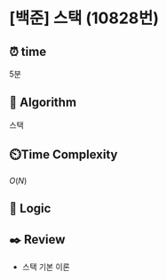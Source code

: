 # [백준] 스택 (10828번)

## ⏰  **time**

5분

## :pushpin: **Algorithm**

스택

## ⏲️**Time Complexity**

$O(N)$

## :round_pushpin: **Logic**
   

## :black_nib: **Review**
- 스택 기본 이론
